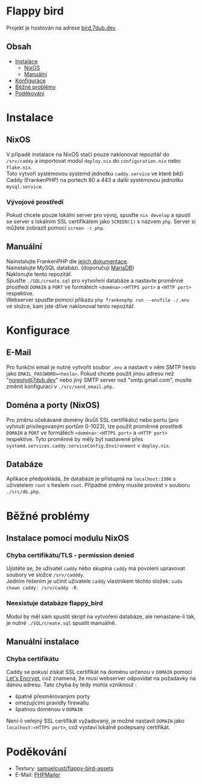 # Flappy bird
Projekt je hostován na adrese [bird.7dub.dev](https://bird.7dub.dev).

## Obsah
- [Instalace](#instalace)
  - [NixOS](#nixos)
  - [Manuální](#manuální)
- [Konfigurace](#konfigurace)
- [Běžné problémy](#běžné-problémy)
- [Poděkování](#poděkování)

# Instalace

## NixOS
V případě instalace na NixOS stačí pouze naklonovat repozitář do `/srv/caddy` a
importovat modul `deploy.nix` do `configuration.nix` nebo `flake.nix`.  
Toto vytvoří systémovou systemd jednotku `caddy.service` ve které běží Caddy
(FrankenPHP) na portech 80 a 443 a další systémovou jednotku `mysql.service`.  

### Vývojové prostředí
Pokud chcete pouze lokální server pro vývoj, spusťte `nix develop` a spustí se
server s lokálním SSL certifikátem jako `SCREEN(1)` s názvem `php`. Server si
můžete zobrazit pomocí `screen -r php`.

## Manuální
Nainstalujte FrankenPHP dle [jejich dokumentace](https://frankenphp.dev/docs/).  
Nainstalujte MySQL databázi. (doporučuji [MariaDB](https://mariadb.com/kb/en/getting-installing-and-upgrading-mariadb/))  
Naklonujte tento repozitář.  
Spusťte `./SQL/create.sql` pro vytvoření databáze a nastavte proměnné prostředí
`DOMAIN` a `PORT` ve formátech `<doména>:<HTTPS port>` a `<HTTP port>`
respektive.  
Webserver spusťte pomocí příkazu `php frankenphp run --envfile ./.env` ve
složce, kam jste dříve naklonoval tento repozitář.



# Konfigurace

## E-Mail
Pro funkční email je nutné vytvořit soubor `.env` a nastavit v něm SMTP
heslo jako `EMAIL_PASSWORD=<heslo>`. Pokud chcete použít jinou adresu než
"noreply@7dub.dev" nebo jiný SMTP server než "smtp.gmail.com", musíte změnit
konfiguraci v `./src/send_email.php`.

## Doména a porty (NixOS)
Pro změnu očekávané domény (kvůli SSL certifikátu) nebo portu (pro vyhnutí
privilegovaným portům 0-1023), lze použít proměnné prostředí `DOMAIN` a `PORT`
ve formátech `<doména>:<HTTPS port>` a `<HTTP port>` respektive. Tyto proměnné
by měly být nastavené přes `systemd.services.caddy.serviceConfig.Environment`
v `deploy.nix`.

## Databáze
Aplikace předpokládá, že databáze je přístupná na `localhost:3306` s uživatelem
`root` s heslem `root`. Případné změny musíte provést v souboru `./src/db.php`.



# Běžné problémy

## Instalace pomocí modulu NixOS
### Chyba certifikátu/TLS - permission denied
Ujistěte se, že uživatel `caddy` nebo skupina `caddy` má povolení upravovat
soubory ve složce `/srv/cadddy`.  
Jedním řešením je učinit uživatele `caddy` vlastníkem těchto složek: `sudo chown
caddy: /srv/caddy -R`.

### Neexistuje databáze flappy_bird
Modul by měl sám spustit skript na vytvoření databáze, ale nenastane-li tak, je
nutné `./SQL/create.sql` spustit manuálně.

## Manuální instalace
### Chyba certifikátu
Caddy se pokusí získat SSL certifikát na doménu určenou v `DOMAIN` pomocí [Let's
Encrypt](https://letsencrypt.org/), což znamená, že musí webserver odpovídat na
požadavky na danou adresu. Tato chyba by tedy mohla vzniknout :
  - špatně přesměrovanými porty
  - omezujícími pravidly firewallu
  - špatnou doménou v `DOMAIN`

Není-li veřejný SSL certifikát vyžadovaný, je možné nastavit `DOMAIN` jako
`localhost:<HTTPS port>`, což vystaví lokálně podepsaný certifikát.



# Poděkování
- Textury: [samuelcust/flappy-bird-assets](https://github.com/samuelcust/flappy-bird-assets)
- E-Mail: [PHPMailer](https://github.com/PHPMailer/PHPMailer)
